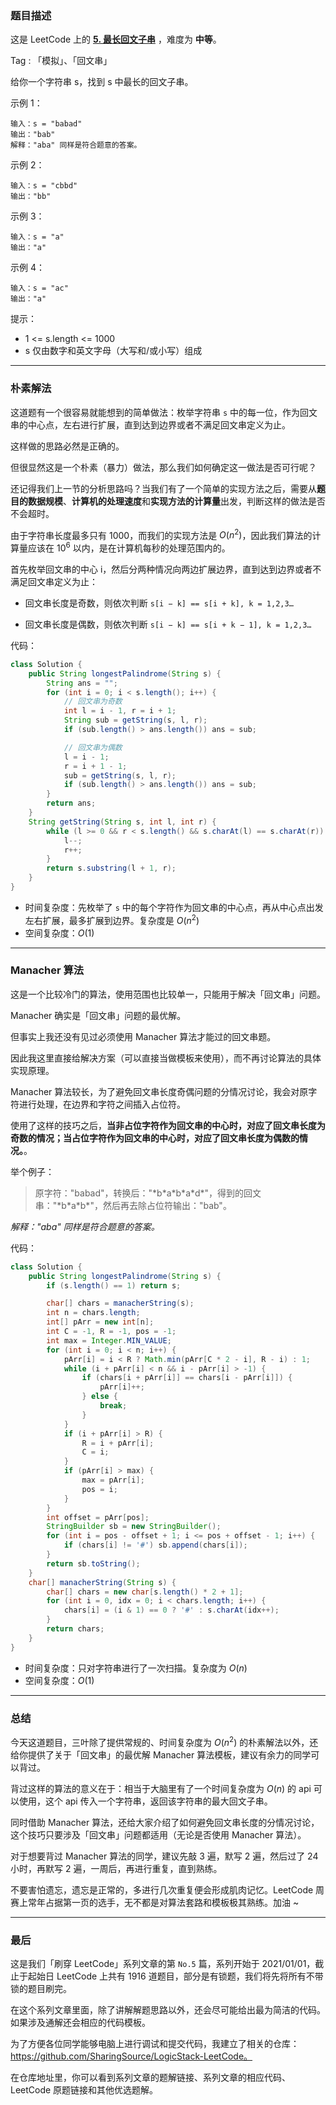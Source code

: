 ### 题目描述

这是 LeetCode 上的 **[5. 最长回文子串](https://leetcode-cn.com/problems/longest-palindromic-substring/solution/shua-chuan-lc-po-su-jie-fa-manacher-suan-i2px/)** ，难度为 **中等**。

Tag : 「模拟」、「回文串」



给你一个字符串 s，找到 s 中最长的回文子串。

示例 1：
```
输入：s = "babad"
输出："bab"
解释："aba" 同样是符合题意的答案。
```
示例 2：
```
输入：s = "cbbd"
输出："bb"
```
示例 3：
```
输入：s = "a"
输出："a"
```
示例 4：
```
输入：s = "ac"
输出："a"
```

提示：

* 1 <= s.length <= 1000
* s 仅由数字和英文字母（大写和/或小写）组成


---
### 朴素解法

这道题有一个很容易就能想到的简单做法：枚举字符串 `s` 中的每一位，作为回文串的中心点，左右进行扩展，直到达到边界或者不满足回文串定义为止。

这样做的思路必然是正确的。

但很显然这是一个朴素（暴力）做法，那么我们如何确定这一做法是否可行呢？

还记得我们上一节的分析思路吗？当我们有了一个简单的实现方法之后，需要从**题目的数据规模**、**计算机的处理速度**和**实现方法的计算量**出发，判断这样的做法是否不会超时。

由于字符串长度最多只有 1000，而我们的实现方法是 $O(n^2)$，因此我们算法的计算量应该在 $10^6$ 以内，是在计算机每秒的处理范围内的。

首先枚举回文串的中心 i，然后分两种情况向两边扩展边界，直到达到边界或者不满足回文串定义为止：

* 回文串长度是奇数，则依次判断 `s[i − k] == s[i + k], k = 1,2,3…`

* 回文串长度是偶数，则依次判断 `s[i − k] == s[i + k − 1], k = 1,2,3…`

代码：
```Java []
class Solution {
    public String longestPalindrome(String s) {
        String ans = "";
        for (int i = 0; i < s.length(); i++) {
            // 回文串为奇数
            int l = i - 1, r = i + 1;
            String sub = getString(s, l, r);
            if (sub.length() > ans.length()) ans = sub;

            // 回文串为偶数
            l = i - 1;
            r = i + 1 - 1;
            sub = getString(s, l, r);
            if (sub.length() > ans.length()) ans = sub;
        }
        return ans;
    }
    String getString(String s, int l, int r) {
        while (l >= 0 && r < s.length() && s.charAt(l) == s.charAt(r)) {
            l--;
            r++;
        }
        return s.substring(l + 1, r);
    }
}
```
* 时间复杂度：先枚举了 `s` 中的每个字符作为回文串的中心点，再从中心点出发左右扩展，最多扩展到边界。复杂度是 $O(n^2)$
* 空间复杂度：$O(1)$

---
### Manacher 算法

这是一个比较冷门的算法，使用范围也比较单一，只能用于解决「回文串」问题。

Manacher 确实是「回文串」问题的最优解。

但事实上我还没有见过必须使用 Manacher 算法才能过的回文串题。

因此我这里直接给解决方案（可以直接当做模板来使用），而不再讨论算法的具体实现原理。

Manacher 算法较长，为了避免回文串长度奇偶问题的分情况讨论，我会对原字符进行处理，在边界和字符之间插入占位符。

使用了这样的技巧之后，**当非占位字符作为回文串的中心时，对应了回文串长度为奇数的情况；当占位字符作为回文串的中心时，对应了回文串长度为偶数的情况。**。

举个例子：

> 原字符："babad"，转换后："\*b\*a\*b\*a\*d\*"，得到的回文串："\*b\*a\*b\*"，然后再去除占位符输出："bab"。

*解释："aba" 同样是符合题意的答案。*

代码：
```Java []
class Solution {
    public String longestPalindrome(String s) {
        if (s.length() == 1) return s;

        char[] chars = manacherString(s);
        int n = chars.length;
        int[] pArr = new int[n];
        int C = -1, R = -1, pos = -1;
        int max = Integer.MIN_VALUE;
        for (int i = 0; i < n; i++) {
            pArr[i] = i < R ? Math.min(pArr[C * 2 - i], R - i) : 1;
            while (i + pArr[i] < n && i - pArr[i] > -1) {
                if (chars[i + pArr[i]] == chars[i - pArr[i]]) {
                    pArr[i]++;
                } else {
                    break;
                }
            }
            if (i + pArr[i] > R) {
                R = i + pArr[i];
                C = i;
            }
            if (pArr[i] > max) {
                max = pArr[i];
                pos = i;
            }
        }
        int offset = pArr[pos];
        StringBuilder sb = new StringBuilder();
        for (int i = pos - offset + 1; i <= pos + offset - 1; i++) {
            if (chars[i] != '#') sb.append(chars[i]);
        }
        return sb.toString();
    }
    char[] manacherString(String s) {
        char[] chars = new char[s.length() * 2 + 1];
        for (int i = 0, idx = 0; i < chars.length; i++) {
            chars[i] = (i & 1) == 0 ? '#' : s.charAt(idx++);
        }
        return chars;
    }
}
```
* 时间复杂度：只对字符串进行了一次扫描。复杂度为 $O(n)$
* 空间复杂度：$O(1)$

---
### 总结

今天这道题目，三叶除了提供常规的、时间复杂度为 $O(n^2)$ 的朴素解法以外，还给你提供了关于「回文串」的最优解 Manacher 算法模板，建议有余力的同学可以背过。

背过这样的算法的意义在于：相当于大脑里有了一个时间复杂度为 $O(n)$ 的 api 可以使用，这个 api 传入一个字符串，返回该字符串的最大回文子串。

同时借助 Manacher 算法，还给大家介绍了如何避免回文串长度的分情况讨论，这个技巧只要涉及「回文串」问题都适用（无论是否使用 Manacher 算法）。

对于想要背过 Manacher 算法的同学，建议先敲 3 遍，默写 2 遍，然后过了 24 小时，再默写 2 遍，一周后，再进行重复，直到熟练。

不要害怕遗忘，遗忘是正常的，多进行几次重复便会形成肌肉记忆。LeetCode 周赛上常年占据第一页的选手，无不都是对算法套路和模板极其熟练。加油 ~

---
### 最后

这是我们「刷穿 LeetCode」系列文章的第 `No.5` 篇，系列开始于 2021/01/01，截止于起始日 LeetCode 上共有 1916 道题目，部分是有锁题，我们将先将所有不带锁的题目刷完。

在这个系列文章里面，除了讲解解题思路以外，还会尽可能给出最为简洁的代码。如果涉及通解还会相应的代码模板。

为了方便各位同学能够电脑上进行调试和提交代码，我建立了相关的仓库：https://github.com/SharingSource/LogicStack-LeetCode。

在仓库地址里，你可以看到系列文章的题解链接、系列文章的相应代码、LeetCode 原题链接和其他优选题解。

